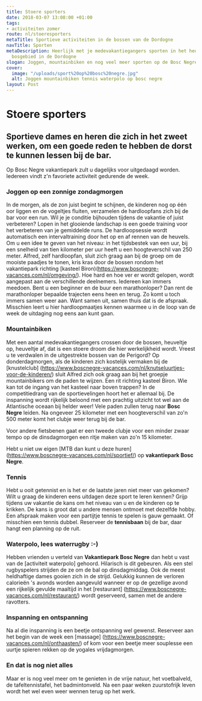 ```yaml
---
title: Stoere sporters
date: 2018-03-07 13:08:00 +01:00
tags:
- activiteiten zomer
route: nl/stoeresporters
metaTitle: Sportieve activiteiten in de bossen van de Dordogne
navTitle: Sporten
metaDescription: Heerlijk met je medevakantiegangers sporten in het heuvelachtige
  bosgebied in de Dordogne
slogan: Joggen, mountainbiken en nog veel meer sporten op de Bosc Negre
cover:
  image: "/uploads/sport%20op%20bosc%20negre.jpg"
  alt: Joggen mountainbiken tennis waterpolo op bosc negre
layout: Post
---
```


# Stoere sporters

## Sportieve dames en heren die zich in het zweet werken, om een goede reden te hebben de dorst te kunnen lessen bij de bar.

Op Bosc Negre vakantiepark zult u dagelijks voor uitgedaagd worden.
Iedereen vindt z'n favoriete activiteit gedurende de week. 

### Joggen op een zonnige zondagmorgen

In de morgen, als de zon juist begint te schijnen, de kinderen nog op één oor liggen en de vogeltjes fluiten, verzamelen de hardloopfans zich bij de bar voor een run.
Wil je je conditie bijhouden tijdens de vakantie of juist verbeteren? Lopen in het glooiende landschap is een goede training voor het verbeteren van je gemiddelde runs. De hardloopsessie wordt automatisch een intervaltraining door het op en af rennen van de heuvels. Om u een idee te geven van het niveau: in het tijdsbestek van een uur, bij een snelheid van tien kilometer per uur heeft u een hoogteverschil van 250 meter. Alfred, zelf hardloopfan, sluit zich graag aan bij de groep om de mooiste paadjes te tonen, kris kras door de bossen rondom het vakantiepark richting [kasteel Biron)(https://www.boscnegre-vacances.com/nl/omgeving/).
Hoe hard en hoe ver er wordt gelopen, wordt aangepast aan de verschillende deelnemers. Iedereen kan immers meedoen. Bent u een beginner en de buur een marathonloper? Dan rent de marathonloper bepaalde trajecten eens heen en terug. Zo komt u toch immers samen weer aan. Want samen uit, samen thuis dat is de afspraak. Misschien leert u hier hardloopmaatjes kennen waarmee u in de loop van de week de uitdaging nog eens aan kunt gaan.

### Mountainbiken 
Met een aantal medevakantiegangers crossen door de bossen, heuveltje op, heuveltje af, dat is een stoere droom die hier werkelijkheid wordt. 
Vreest u te verdwalen in de uitgestrekte bossen van de Perigord? Op donderdagmorgen, als de kinderen zich kostelijk vermaken bij de [knustelclub] (https://www.boscnegre-vacances.com/nl/knutseluurtjes-voor-de-kinderen/) sluit Alfred zich ook graag aan bij het groepje mountainbikers om de paden te wijzen. Een rit richting kasteel Biron. Wie kan tot de ingang van het kasteel naar boven trappen?  In de competitiedrang van de sportievelingen hoort het er allemaal bij. De inspanning wordt rijkelijk beloond met een prachtig uitzicht tot wel aan de Atlantische oceaan bij helder weer! 
Vele paden zullen terug naar **Bosc Negre** leiden. Na ongeveer 25 kilometer met een hoogteverschil van zo'n 500 meter komt het clubje weer terug bij de bar. 

Voor andere fietsbenen gaat er een tweede clubje voor een minder zwaar tempo op de dinsdagmorgen een ritje maken van zo'n 15 kilometer.

Hebt u niet uw eigen [MTB dan kunt u deze huren] (https://www.boscnegre-vacances.com/nl/sportief/) op **vakantiepark Bosc Negre**. 

### Tennis
Hebt u ooit getennist en is het er de laatste jaren niet meer van gekomen? Wilt u graag de kinderen eens uitdagen deze sport te leren kennen? Grijp tijdens uw vakantie de kans om het niveau van u en de kinderen op te krikken. 
De kans is groot dat u andere mensen ontmoet met dezelfde hobby. Een afspraak maken voor een partijtje tennis te spelen is gauw gemaakt. Of misschien een tennis dubbel. Reserveer de **tennisbaan** bij de bar, daar hangt een planning op de ruit. 

### Waterpolo, lees waterrugby :-)
Hebben vrienden u verteld van **Vakantiepark Bosc Negre** dan hebt u vast van de [activiteit waterpolo] gehoord. Hilarisch is dit gebeuren. Als een stel rugbyspelers strijden de ze om de bal op dinsdagmiddag. Ook de meest heldhaftige dames gooien zich in de strijd. Gelukkig kunnen de verloren calorieën 's avonds worden aangevuld wanneer er op de gezellige avond een rijkelijk gevulde maaltijd in het [restaurant] (https://www.boscnegre-vacances.com/nl/restaurant/)  wordt geserveerd, samen met de andere ravotters. 

### Inspanning en ontspanning
Na al die inspanning is een beetje ontspanning wel gewenst. 
Reserveer aan het begin van de week een [massage] (https://www.boscnegre-vacances.com/nl/onthaasten/) of kom voor een beetje meer souplesse een uurtje spieren rekken op de yogales vrijdagmorgen. 

### En dat is nog niet alles
Maar er is nog veel meer om te genieten in de vrije natuur, het voetbalveld, de tafeltennistafel, het badmintonveld. Na een paar weken zuurstofrijk leven wordt het wel even weer wennen terug op het werk. 
